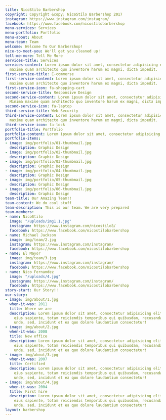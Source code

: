 ```yaml
---
title: NicoStilo Barbershop
copyright: Copyright &copy; NicoStilo Barbershop 2017
instagram: https://www.instagram.com/instagram/
facebook: https://www.facebook.com/nicostilobarbershop
menu-services: Services
menu-portfolio: Portfolio
menu-about: About
menu-team: Team
welcome: Welcome To Our Barbershop!
nice-to-meet-you: We'll get you cleaned up!
tell-me-more: Tell Me More
services-title: Services
services-content: Lorem ipsum dolor sit amet, consectetur adipisicing elit. Minima
  maxime quam architecto quo inventore harum ex magni, dicta impedit.
first-service-title: E-commerse
first-service-content: Lorem ipsum dolor sit amet, consectetur adipisicing elit. Minima
  maxime quam architecto quo inventore harum ex magni, dicta impedit.
first-service-icon: fa-shopping-cart
second-service-title: Responsive Design
second-service-content: Lorem ipsum dolor sit amet, consectetur adipisicing elit.
  Minima maxime quam architecto quo inventore harum ex magni, dicta impedit.
second-service-icon: fa-laptop
third-service-title: Web Security
third-service-content: Lorem ipsum dolor sit amet, consectetur adipisicing elit. Minima
  maxime quam architecto quo inventore harum ex magni, dicta impedit.
third-service-icon: fa-lock
portfolio-title: Portfolio
portfolio-content: Lorem ipsum dolor sit amet, consectetur adipisicing elit.
portfolio-items:
- image: img/portfolio/01-thumbnail.jpg
  description: Graphic Design
- image: img/portfolio/02-thumbnail.jpg
  description: Graphic Design
- image: img/portfolio/03-thumbnail.jpg
  description: Graphic Design
- image: img/portfolio/04-thumbnail.jpg
  description: Graphic Design
- image: img/portfolio/05-thumbnail.jpg
  description: Graphic Design
- image: img/portfolio/06-thumbnail.jpg
  description: Graphic Design
team-title: Our Amazing Team!!
team-content: We do cool stuff
team-description: This is our team. We are very prepared
team-members:
- name: NicoStilo
  image: "/uploads/img1.1.jpg"
  instagram: https://www.instagram.com/nicostilo8/
  facebook: https://www.facebook.com/nicostilobarbershop
- name: Michael Jackson
  image: img/team/2.jpg
  instagram: https://www.instagram.com/instagram/
  facebook: https://www.facebook.com/nicostilobarbershop
- name: El Mayor
  image: img/team/3.jpg
  instagram: https://www.instagram.com/instagram/
  facebook: https://www.facebook.com/nicostilobarbershop
- name: Nico Fernandez
  image: "/uploads/4.jpg"
  instagram: https://www.instagram.com/instagram/
  facebook: https://www.facebook.com/nicostilobarbershop
story-start: Our Story!!
our-story:
- image: img/about/1.jpg
  when-it-was: 2011
  title: Where we are
  description: Lorem ipsum dolor sit amet, consectetur adipisicing elit. Sunt ut voluptatum
    eius sapiente, totam reiciendis temporibus qui quibusdam, recusandae sit vero
    unde, sed, incidunt et ea quo dolore laudantium consectetur!
- image: img/about/2.jpg
  when-it-was: 2008
  title: New office
  description: Lorem ipsum dolor sit amet, consectetur adipisicing elit. Sunt ut voluptatum
    eius sapiente, totam reiciendis temporibus qui quibusdam, recusandae sit vero
    unde, sed, incidunt et ea quo dolore laudantium consectetur!
- image: img/about/3.jpg
  when-it-was: 2007
  title: Certified
  description: Lorem ipsum dolor sit amet, consectetur adipisicing elit. Sunt ut voluptatum
    eius sapiente, totam reiciendis temporibus qui quibusdam, recusandae sit vero
    unde, sed, incidunt et ea quo dolore laudantium consectetur!
- image: img/about/4.jpg
  when-it-was: 2004
  title: First hire
  description: Lorem ipsum dolor sit amet, consectetur adipisicing elit. Sunt ut voluptatum
    eius sapiente, totam reiciendis temporibus qui quibusdam, recusandae sit vero
    unde, sed, incidunt et ea quo dolore laudantium consectetur!
layout: barbershop
---
```


